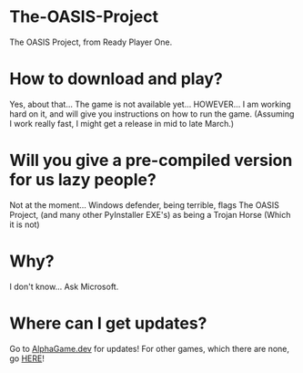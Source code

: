 # The-OASIS-Project
The OASIS Project, from Ready Player One.

# How to download and play?
Yes, about that...  The game is not available yet...  HOWEVER... I am working hard on it,
and will give you instructions on how to run the game.
(Assuming I work really fast, I might get a release in mid to late March.)

# Will you give a pre-compiled version for us lazy people?
Not at the moment...  Windows defender, being terrible, flags The OASIS Project, (and many other PyInstaller EXE's)
as being a Trojan Horse (Which it is not)

# Why?
I don't know... Ask Microsoft.

# Where can I get updates?
Go to [AlphaGame.dev](https://alphagame.dev/my-games/the-oasis-project/) for updates!
For other games, which there are none, go [HERE](https://alphagame.dev/)!
